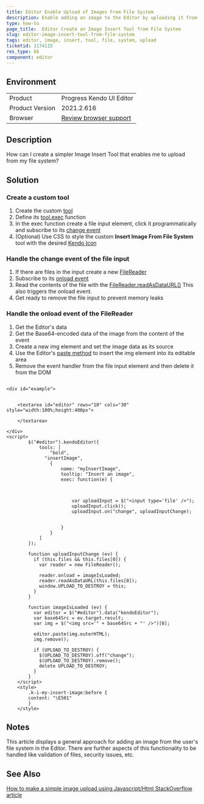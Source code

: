 ```yaml
---
title: Editor Enable Upload of Images From File System
description: Enable adding an image to the Editor by uploading it from the user's file system
type: how-to
page_title:  Editor Create an Image Insert Tool from File System 
slug: editor-image-insert-tool-from-file-system
tags: editor, image, insert, tool, file, system, upload
ticketid: 1174115
res_type: kb
component: editor
---
```


## Environment

<table>
 <tr>
  <td>Product</td>
  <td>Progress Kendo UI Editor</td>
 </tr>
  <tr>
  <td>Product Version</td>
  <td>2021.2.616</td>
 </tr>
 <tr>
  <td>Browser</td>
  <td> <a href="https://caniuse.com/?search=filereader">Review browser support</a></td>
 </tr>
</table>

## Description

How can I create a simpler Image Insert Tool that enables me to upload from my file system?

## Solution

### Create a custom tool

1. Create the custom [tool](https://docs.telerik.com/kendo-ui/api/javascript/ui/editor/configuration/tools)
1. Define its [tool.exec](https://docs.telerik.com/kendo-ui/api/javascript/ui/editor/configuration/tools.exec) function 
1. In the exec function create a file input element, click it programmatically and subscribe to its [change event](https://api.jquery.com/change/)
1. (Optional) Use CSS to style the custom **Insert Image From File System** tool with the desired [Kendo Icon](https://docs.telerik.com/kendo-ui/styles-and-layout/icons-web#list-of-font-icons)

### Handle the change event of the file input

1. If there are files in the input create a new [FileReader](https://developer.mozilla.org/en-US/docs/Web/API/FileReader)
1. Subscribe to its [onload event](https://developer.mozilla.org/en-US/docs/Web/API/FileReader/onload)
1. Read the contents of the file with the [FileReader.readAsDataURL()](https://developer.mozilla.org/en-US/docs/Web/API/FileReader/readAsDataURL) This also triggers the onload event.
1. Get ready to remove the file input to prevent memory leaks

### Handle the onload event of the FileReader

1. Get the Editor's data
1. Get the Base64-encoded data of the image from the content of the event
1. Create a new img element and set the image data as its source
1. Use the Editor's [paste method](https://docs.telerik.com/kendo-ui/api/javascript/ui/editor/methods/paste) to insert the img element into its editable area
1. Remove the event handler from the file input element and then delete it from the DOM



```dojo

<div id="example">


    <textarea id="editor" rows="10" cols="30" style="width:100%;height:400px">
           
    </textarea>

</div>
<script>
        $("#editor").kendoEditor({
            tools: [
              	"bold",
              "insertImage",
                {
                    name: "myInsertImage",
                    tooltip: "Insert an image",
                    exec: function(e) {
                        
                      
                      
                      	var uploadInput = $("<input type='file' />");
                      	uploadInput.click();
                      	uploadInput.on("change", uploadInputChange);
                      	
     
                    }
                }
            ]
        });
      
      	function uploadInputChange (ev) {
          if (this.files && this.files[0]) {
            var reader = new FileReader();

            reader.onload = imageIsLoaded;
            reader.readAsDataURL(this.files[0]);
            window.UPLOAD_TO_DESTROY = this;
          }
        }
      
      	function imageIsLoaded (ev) {
          var editor = $("#editor").data("kendoEditor");
          var base64Src = ev.target.result;
          var img = $("<img src='" + base64Src + "' />")[0];

          editor.paste(img.outerHTML);
          img.remove();

          if (UPLOAD_TO_DESTROY) {
            $(UPLOAD_TO_DESTROY).off("change");
            $(UPLOAD_TO_DESTROY).remove();
            delete UPLOAD_TO_DESTROY;
          }
        }
    </script>
    <style>
        .k-i-my-insert-image:before {
        content: "\E501"
        }
    </style>

```
## Notes
 This article displays a general approach for adding an image from the user's file system in the Editor. There are further aspects of this functionality to be handled like validation of files, security issues, etc.

## See Also

[How to make a simple image upload using Javascript/Html StackOverflow article](https://stackoverflow.com/questions/22087076/how-to-make-a-simple-image-upload-using-javascript-html) 